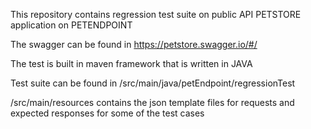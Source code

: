 This repository contains regression test suite on public API PETSTORE application on PETENDPOINT

The swagger can be found in https://petstore.swagger.io/#/

The test is built in maven framework that is written in JAVA

Test suite can be found in /src/main/java/petEndpoint/regressionTest

/src/main/resources contains the json template files for requests and expected responses for some of the test cases
